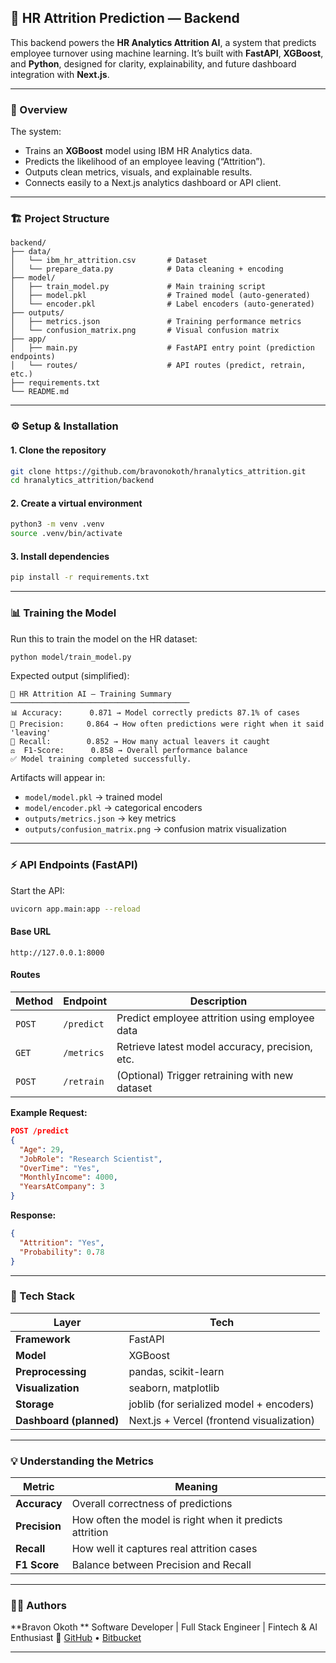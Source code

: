 
## 🧠 HR Attrition Prediction — Backend

This backend powers the **HR Analytics Attrition AI**, a system that predicts employee turnover using machine learning.
It’s built with **FastAPI**, **XGBoost**, and **Python**, designed for clarity, explainability, and future dashboard integration with **Next.js**.

---

### 🚀 Overview

The system:

* Trains an **XGBoost** model using IBM HR Analytics data.
* Predicts the likelihood of an employee leaving (“Attrition”).
* Outputs clean metrics, visuals, and explainable results.
* Connects easily to a Next.js analytics dashboard or API client.

---

### 🏗️ Project Structure

```
backend/
├── data/
│   └── ibm_hr_attrition.csv       # Dataset
│   └── prepare_data.py            # Data cleaning + encoding
├── model/
│   ├── train_model.py             # Main training script
│   ├── model.pkl                  # Trained model (auto-generated)
│   └── encoder.pkl                # Label encoders (auto-generated)
├── outputs/
│   ├── metrics.json               # Training performance metrics
│   └── confusion_matrix.png       # Visual confusion matrix
├── app/
│   ├── main.py                    # FastAPI entry point (prediction endpoints)
│   └── routes/                    # API routes (predict, retrain, etc.)
├── requirements.txt
└── README.md
```

---

### ⚙️ Setup & Installation

#### 1. Clone the repository

```bash
git clone https://github.com/bravonokoth/hranalytics_attrition.git
cd hranalytics_attrition/backend
```

#### 2. Create a virtual environment

```bash
python3 -m venv .venv
source .venv/bin/activate
```

#### 3. Install dependencies

```bash
pip install -r requirements.txt
```

---

### 📊 Training the Model

Run this to train the model on the HR dataset:

```bash
python model/train_model.py
```

Expected output (simplified):

```
🚀 HR Attrition AI — Training Summary
────────────────────────────────────────
📊 Accuracy:      0.871 → Model correctly predicts 87.1% of cases
🎯 Precision:     0.864 → How often predictions were right when it said 'leaving'
🔁 Recall:        0.852 → How many actual leavers it caught
⚖️  F1-Score:      0.858 → Overall performance balance
✅ Model training completed successfully.
```

Artifacts will appear in:

* `model/model.pkl` → trained model
* `model/encoder.pkl` → categorical encoders
* `outputs/metrics.json` → key metrics
* `outputs/confusion_matrix.png` → confusion matrix visualization

---

### ⚡ API Endpoints (FastAPI)

Start the API:

```bash
uvicorn app.main:app --reload
```

#### Base URL

```
http://127.0.0.1:8000
```

#### Routes

| Method | Endpoint   | Description                                     |
| ------ | ---------- | ----------------------------------------------- |
| `POST` | `/predict` | Predict employee attrition using employee data  |
| `GET`  | `/metrics` | Retrieve latest model accuracy, precision, etc. |
| `POST` | `/retrain` | (Optional) Trigger retraining with new dataset  |

**Example Request:**

```json
POST /predict
{
  "Age": 29,
  "JobRole": "Research Scientist",
  "OverTime": "Yes",
  "MonthlyIncome": 4000,
  "YearsAtCompany": 3
}
```

**Response:**

```json
{
  "Attrition": "Yes",
  "Probability": 0.78
}
```

---

### 🧩 Tech Stack

| Layer                   | Tech                                      |
| ----------------------- | ----------------------------------------- |
| **Framework**           | FastAPI                                   |
| **Model**               | XGBoost                                   |
| **Preprocessing**       | pandas, scikit-learn                      |
| **Visualization**       | seaborn, matplotlib                       |
| **Storage**             | joblib (for serialized model + encoders)  |
| **Dashboard (planned)** | Next.js + Vercel (frontend visualization) |

---

### 💡 Understanding the Metrics

| Metric        | Meaning                                                 |
| ------------- | ------------------------------------------------------- |
| **Accuracy**  | Overall correctness of predictions                      |
| **Precision** | How often the model is right when it predicts attrition |
| **Recall**    | How well it captures real attrition cases               |
| **F1 Score**  | Balance between Precision and Recall                    |

---



### 🧑‍💻 Authors

**Bravon Okoth **
Software Developer | Full Stack Engineer | Fintech & AI Enthusiast
🔗 [GitHub](https://github.com/bravonokoth) • [Bitbucket](https://bitbucket.org/tecretor)

---
